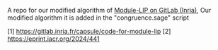 A repo for our modified algorithm of [Module-LIP on GitLab (Inria)](https://gitlab.inria.fr/capsule/code-for-module-lip), Our modified algorithm it is added in the "congruence.sage" script 


[1] https://gitlab.inria.fr/capsule/code-for-module-lip
[2] https://eprint.iacr.org/2024/441
